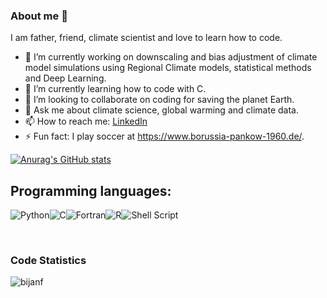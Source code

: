 ### About me 👋
I am father, friend, climate scientist and love to learn how to code.

- 🔭 I’m currently working on downscaling and bias adjustment of climate model simulations using Regional Climate models, statistical methods and Deep Learning. 
- 🌱 I’m currently learning how to code with C.
- 👯 I’m looking to collaborate on coding for saving the planet Earth.
- 💬 Ask me about climate science, global warming and climate data.
- 📫 How to reach me: [LinkedIn](https://www.linkedin.com/in/bijanfallah/)
- ⚡ Fun fact: I play soccer at https://www.borussia-pankow-1960.de/.
  
[![Anurag's GitHub stats](https://github-readme-stats.vercel.app/api?username=bijanf)](https://github.com/anuraghazra/github-readme-stats)

  ## Programming languages:
  ![Python](https://img.shields.io/badge/python-3670A0?style=for-the-badge&logo=python&logoColor=ffdd54)![C](https://img.shields.io/badge/c-%2300599C.svg?style=for-the-badge&logo=c&logoColor=white)![Fortran](https://img.shields.io/badge/Fortran-%23734F96.svg?style=for-the-badge&logo=fortran&logoColor=white)![R](https://img.shields.io/badge/r-%23276DC3.svg?style=for-the-badge&logo=r&logoColor=white)![Shell Script](https://img.shields.io/badge/shell_script-%23121011.svg?style=for-the-badge&logo=gnu-bash&logoColor=white)
  
<br>

<h3> Code Statistics </h3>
<p><img align="center"
    src="https://github-readme-stats.vercel.app/api/top-langs?username=bijanf&show_icons=true&locale=en&bg_color=0d1117&text_color=ffffff&layout=compact"
    alt="bijanf" 
    bg_color=#808080/></p>
<br>
